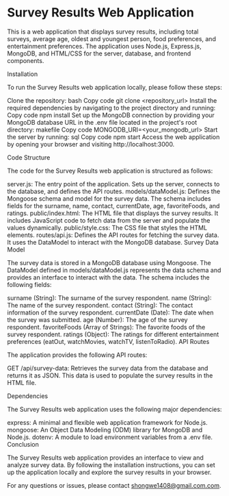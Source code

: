 # Survey Results Web Application

This is a web application that displays survey results, including total surveys, average age, oldest and youngest person, food preferences, and entertainment preferences. The application uses Node.js, Express.js, MongoDB, and HTML/CSS for the server, database, and frontend components.

Installation

To run the Survey Results web application locally, please follow these steps:

Clone the repository:
bash
Copy code
git clone <repository_url>
Install the required dependencies by navigating to the project directory and running:
Copy code
npm install
Set up the MongoDB connection by providing your MongoDB database URL in the .env file located in the project's root directory:
makefile
Copy code
MONGODB_URI=<your_mongodb_url>
Start the server by running:
sql
Copy code
npm start
Access the web application by opening your browser and visiting http://localhost:3000.

Code Structure

The code for the Survey Results web application is structured as follows:

server.js: The entry point of the application. Sets up the server, connects to the database, and defines the API routes.
models/dataModel.js: Defines the Mongoose schema and model for the survey data. The schema includes fields for the surname, name, contact, currentDate, age, favoriteFoods, and ratings.
public/index.html: The HTML file that displays the survey results. It includes JavaScript code to fetch data from the server and populate the values dynamically.
public/style.css: The CSS file that styles the HTML elements.
routes/api.js: Defines the API routes for fetching the survey data. It uses the DataModel to interact with the MongoDB database.
Survey Data Model

The survey data is stored in a MongoDB database using Mongoose. The DataModel defined in models/dataModel.js represents the data schema and provides an interface to interact with the data. The schema includes the following fields:

surname (String): The surname of the survey respondent.
name (String): The name of the survey respondent.
contact (String): The contact information of the survey respondent.
currentDate (Date): The date when the survey was submitted.
age (Number): The age of the survey respondent.
favoriteFoods (Array of Strings): The favorite foods of the survey respondent.
ratings (Object): The ratings for different entertainment preferences (eatOut, watchMovies, watchTV, listenToRadio).
API Routes

The application provides the following API routes:

GET /api/survey-data: Retrieves the survey data from the database and returns it as JSON. This data is used to populate the survey results in the HTML file.

Dependencies

The Survey Results web application uses the following major dependencies:

express: A minimal and flexible web application framework for Node.js.
mongoose: An Object Data Modeling (ODM) library for MongoDB and Node.js.
dotenv: A module to load environment variables from a .env file.
Conclusion

The Survey Results web application provides an interface to view and analyze survey data. By following the installation instructions, you can set up the application locally and explore the survey results in your browser.

For any questions or issues, please contact shongwe1408@gmail.com.com.







